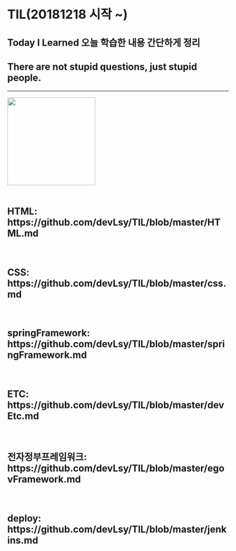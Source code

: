 # TIL(20181218 시작 ~)
## Today I Learned 오늘 학습한 내용 간단하게 정리
## There are not stupid questions, just stupid people.
---------------------------------------------------------
<div>
<img src="https://user-images.githubusercontent.com/44331989/50150424-4b9de380-0301-11e9-9e79-41e6595fe8ba.png" width="200">  
</div> <br>

<h2>HTML: https://github.com/devLsy/TIL/blob/master/HTML.md </h2> <br>
<h2>CSS: https://github.com/devLsy/TIL/blob/master/css.md </h2> <br>
<h2>springFramework: https://github.com/devLsy/TIL/blob/master/springFramework.md </h2> <br>
<h2>ETC: https://github.com/devLsy/TIL/blob/master/devEtc.md </h2> <br>
<h2>전자정부프레임워크: https://github.com/devLsy/TIL/blob/master/egovFramework.md </h2> <br>
<h2>deploy: https://github.com/devLsy/TIL/blob/master/jenkins.md </h2> <br>






